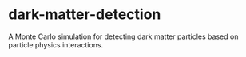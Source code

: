 # dark-matter-detection
A Monte Carlo simulation for detecting dark matter particles based on particle physics interactions.
